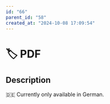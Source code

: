 ```yaml
---
id: "66"
parent_id: "58"
created_at: "2024-10-08 17:09:54"
---
```


# 🏷️ PDF

## Description

🇩🇪 Currently only available in German.